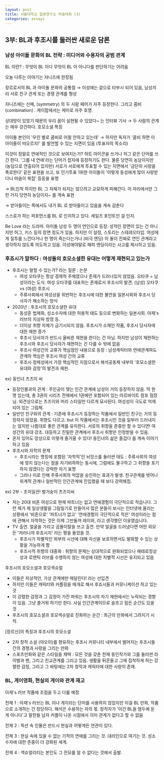 ```yaml
---
layout: post
title: 서울대학교 일본연구소 학술대회 (3)
categories: essays
---
```


## 3부: BL과 후조시를 둘러싼 새로운 담론

### 남성 아이돌 문화의 BL 전략 : 미디어와 수용자의 공범 관계

BL 이란? : 무엇이 BL 이다 무엇이 BL 이 아니다를 판단하기는 어려움

오늘 다루는 이야기는 쟈니즈에 한정됨

장르로서의 BL 과 아이돌 문화의 공통점 → 이성애는 겉으로 타부시 되어 있음, 남성끼리 서로 친구 관계 또는 경쟁 관계를 형성

쟈니즈에는 신메, (symmetry) 의 두 사람 페어가 자주 등장한다. 그리고 콤비 (combination) . 케이팝에서는 케미로 자주 호명.

상대방이 있었기 때문의 우리 꿈이 실현될 수 있었다~ 는 인터뷰 기사 → 두 사람의 관계는 매우 강건하다. 호모소셜 특징

아이돌 본인이 '우린 별로 콤비로 어필 안하고 있는데' → 하지만 독자가 '콤비 하면 이 아이돌이 떠오르지!' 를 발언할 수 있는 지면이 있음 (투표자의 목소리)

이것이 정말로 연애적인 것으로 보여지는가? 하트 아이콘을 쓰거나 허그 같은 단어를 쓰긴 한다. '그룹 내 연애'라는 단어가 잡지에 등장하기도 한다. 물론 당연히 농담이지만 (농담으로 연출되어 있지만) 서로가 서로에게 투표할 수 있는 지면에서 '금단의 사랑을 폭로한다' 같은 표현을 쓰고, 또 인기투표 1위한 아이돌이 '이렇게 동성에게 많이 사랑받다니 마음이 복잡' 등등을 표명

→ BL인척 하지만 BL 그 자체가 되지는 않으려고 교묘하게 피해간다. 이 자리에서만 그런 거지 당연히 농담이지~ 를 계속 표현

→ 받아들이는 쪽에서도 내가 BL 로 받아들이고 있음을 계속 감춘다

스스로가 하는 퍼포먼스를 BL 로 인지하고 있다. 세일즈 포인트인 걸 인지.

Be Love 라는 드라마. 아이돌 남성 두 명이 연인으로 등장. 성적인 장면이 있는 건 아니지만 허그, 키스 등의 장면 정도가 있음. 하지만 이 설정, 스토리는 스테레오타입. 여성에게 질투를 느낀다거나 한 명이 죽는다는거나 (비극 엔딩) 이 둘이 진짜로 연인 관계라고 생각하지 않도록 의도하고 있음. 이성애야말로 해피 엔딩이라는 사고를 제시하고 있음. 

### 후죠시가 말하다 : 여성들의 호모소셜한 유대는 어떻게 재현되고 있는가

- 후조시는 말할 수 있는가? 라는 질문 : 논문
    - 여성 오타쿠는 항상 경제적 주체였으나 존재가 드러나있지 않았음. 오타쿠 = 남성이라는 도식. 여성 오타쿠를 대표하는 존재로서 후조시의 발견. (남성) 오타쿠 vs (여성) 후조시
    - 주류사회에서 여성상을 위반하는 후조시에 대한 불안을 일본사회와 후조시 당사자가 해소하는 방식
- 2020년 : 후조시의 호모소셜한 유대
    - 동성혼 법제화, 성소수자에 대한 허용적 태도 등으로 변화하는 일본사회. 아재's 러브의 지상파 방영 등.
    - 더이상 취향 자체가 금기시되지 않음. 후조시가 소재인 작품, 후조시 당사자에 대한 재현 증가
    - 후조시 당사자가 반드시 올바른 재현을 한다는 건 아님. 하지만 남성이 재현하는 후조시와 후조시 당사자가 재현하는 건 다를 수 밖에 없음
    - 후조시 여성간의 교류가 핵심점인 내용으로 등장 : 남성캐릭터와 연애관계여도 관계의 핵심은 후조시 여성 간의 교류
    - 후조시 정체성에서 가장 핵심적인 지점으로서 해석공동체 내부의 '호모소셜한 유대와 감정'의 발견과 재현.

ex) 동인녀 츠즈이 씨

- 등장인물과의 관계 : 주인공이 맺는 인간 관계에 남성이 거의 등장하지 않음. 딱 한 명 있는데, 총 3권의 시리즈 전체에서 1권에만 포함되어 있는 아르바이트 점포 점장님. 외견상으로는 츠즈이와 머리 스타일만 다르게 묘사된다. 여성성이 극도로 억제되어 있는 그림체.
- 일반인 친구와의 관계 : 기존에 후조시가 등장하는 작품에서 일반인 친구는 거의 등장하지 않았음. 취향도 다르고. but 이 작품에서는 후조시인 것을 일부러 드러내지는 않지만 나름대로 좋은 관계를 유지한다. 서로의 취향을 존중만 할 수 있다면! 여성간의 유대 강조. 대등하고 친밀한 관계에서 후조시 취향은 인정받을 수 있음.
- 혼자 있어도 망상으로 이렇게 즐거울 수 있다! 동인녀의 삶은 즐겁다 를 계속 이야기하고 있음
- 후조시와 자학의 문제
    - 후조시라는 명칭에 포함된 '자학적'인 뉘앙스를 둘러싼 태도 : 주류사회의 여성에 맞지 않는다는 점을 자기비하하는 동시에, 그럼에도 불구하고 그 취향을 포기하지 않겠다는 강력한 자기 표명
    - 그러나 이로 인해 주류사회의 억압을 승인하는 효과가 발생. 친구관계를 벗어나 위계적 관계나 일반적인 인간관계에 진입했을 때 보다 강력해짐.

ex) 2부 - 초지일관! 벌거숭이 츠즈이씨

- 저는 20대 비혼 여성으로 현재 파트너는 없고 연애경험이 극단적으로 적습니다. 그런 제가 제 일상생활을 그림일기로 만들어서 많은 분들이 보시는 인터넷에 올리는 상황에서 '비혼으로' '파트너가 없고' '연애경험이 극단적으로 적은' 여성이라는 점에 관해서 자학하는 것은 이제 그만둘까 레이와, 라고 생각했던 이유였습니다.
- TV 출연. 얼굴을 가리고 곰돌이탈을 쓰고 출연. 만약 얼굴을 드러냈다면 어떤 외모든 '저러니까 후죠시지' 라는 평을 들었을 것.
    - 후조시가 차별적인 외부의 시선에 대해 자신을 보호하면서도 발화할 수 있는 상황을 가능하게 함
    - 후조시적 취향의 대중화 : 취향의 문제는 상대적으로 완화되었으나 헤테로정상성과 로맨틱 러브를 수행하지 않는 여성에 대한 차별적 시선은 유지되고 있음

후조시의 호모소셜과 호모섹슈얼

- 이들은 피상적인, 가상 관계에만 매달린다! 라는 선입견
- 하지만 이들은 캐릭터와 커플링을 매개로 해서 후죠시들과 커뮤니케이션 하고 있는 것
- 이 강렬한 감정과 그 감정이 가진 파워는 후조시의 자기 재현에서는 누락되는 경향이 있음. 그냥 즐거워 하기만 한다. 사실 인간관계이므로 슬프고 힘든 순간도 있을 것
- 후조시의 호모소셜과 호모섹슈얼로 진화하는 순간 : 최근의 만화에서 그려지기 시작.

[장르신]의 특징과 후조시의 호모소셜

- 2차 창작 소설 (야오이)를 향유하는 후조시 커뮤니티 내부에서 벌어지는 후조시들 간의 경쟁과 사랑을 그리는 만화
- 스포츠만화와 같은 스타일을 채택 : 모든 것을 갖춘 천재 동인작가와 그를 둘러싼 라이벌과 팬, 그리고 친교관계를 그리고 있음. 생활을 뒤흔들고 그에 집착하게 하는 강렬한 감정, 그리고 그 바탕에는 2차 창작과 캐릭터에 대한 사랑이 존재.

### BL, 게이영화, 현실의 게이와 관계 재고

아재's 러브 작품에 초점을 두고 다룰 예정

전제 1 : 아재's 러브는 BL 이나 게이라는 단어를 사용하지 않았지만 이걸 BL 만화, 작품으로 소개하는 건 정당하다. 해석은 수용하는 자의 몫. 창작자가 '이건 BL을 염두에 둔 게 아니다'고 말한들 남자 커플이 나온 시점에서 이미 관계가 없다고 할 수 없음

전제 2 : 픽션 속 인물은 반드시 현실과 어떻게든 연관이 있다. 

전제 3 : 현실 속에 있을 수 없는 기적의 연애를 그리는 것. 대리인으로 여기는 것. 성소수자에 대한 존중이 더 강화된 세계.

전제 4 : 섹슈얼리티는 본인도 그 전모를 알 수 없다는 것에서 출발.